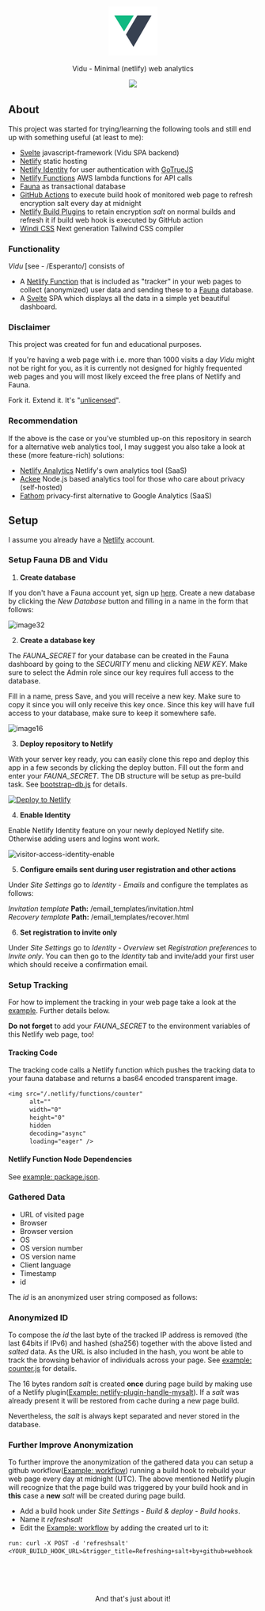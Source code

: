 <p align="center"><img src="./public/images/logo.png" width="100"></p>

<p align="center">Vidu - Minimal (netlify) web analytics</p>

<p align="center"><img src="https://user-images.githubusercontent.com/52470102/114470919-fd0e6480-9bef-11eb-82c2-177ec3c0e8f9.png"></p>

## About

This project was started for trying/learning the following tools and still end up with something useful (at least to me):

- [Svelte](https://svelte.dev) javascript-framework (Vidu SPA backend)
- [Netlify](https://netlify.com) static hosting
- [Netlify Identity](https://docs.netlify.com/visitor-access/identity/) for user authentication with [GoTrueJS](https://github.com/netlify/gotrue)
- [Netlify Functions](https://docs.netlify.com/functions/overview/) AWS lambda functions for API calls
- [Fauna](https://fauna.com) as transactional database
- [GitHub Actions](https://docs.github.com/en/actions) to execute build hook of monitored web page to refresh encryption salt every day at midnight
- [Netlify Build Plugins](https://docs.netlify.com/configure-builds/build-plugins/) to retain encryption *salt* on normal builds and refresh it if build web hook is executed by GitHub action
- [Windi CSS](https://windicss.org) Next generation Tailwind CSS compiler

### Functionality

*Vidu* [see - /Esperanto/] consists of

- A [Netlify Function](https://docs.netlify.com/functions/overview/) that is included as "tracker" in your web pages to collect (anonymized) user data and sending these to a [Fauna](https://fauna.com) database.
- A [Svelte](https://svelte.dev) SPA which displays all the data in a simple yet beautiful dashboard.

### Disclaimer

This project was created for fun and educational purposes.

If you're having a web page with i.e. more than 1000 visits a day *Vidu* might not be right for you, as it is currently not designed for highly frequented web pages and you will most likely exceed the free plans of Netlify and Fauna.

Fork it. Extend it. It's "[unlicensed](./LICENSE)".

### Recommendation

If the above is the case or you've stumbled up-on this repository in search for a alternative web analytics tool, I may suggest you also take a look at these (more feature-rich) solutions:
- [Netlify Analytics](https://www.netlify.com/products/analytics/) Netlify's own analytics tool (SaaS)
- [Ackee](https://ackee.electerious.com) Node.js based analytics tool for those who care about privacy (self-hosted)
- [Fathom](https://usefathom.com) privacy-first alternative to Google Analytics (SaaS)

## Setup

I assume you already have a [Netlify](https://netlify.com) account.

### Setup Fauna DB and Vidu

1. **Create database**

If you don't have a Fauna account yet, sign up [here](https://dashboard.fauna.com/accounts/login). Create a new database by clicking the *New Database* button and filling in a name in the form that follows:

![image32](https://user-images.githubusercontent.com/52470102/114444235-e7d50e00-9bce-11eb-9b47-4b2315037452.png)

2. **Create a database key**

The *FAUNA_SECRET* for your database can be created in the Fauna dashboard by going to the *SECURITY* menu and clicking *NEW KEY*. Make sure to select the Admin role since our key requires full access to the database.

Fill in a name, press Save, and you will receive a new key. Make sure to copy it since you will only receive this key once. Since this key will have full access to your database, make sure to keep it somewhere safe.

![image16](https://user-images.githubusercontent.com/52470102/114444288-f8858400-9bce-11eb-807b-85eedf8495a2.png)

3. **Deploy repository to Netlify**

With your server key ready, you can easily clone this repo and deploy this app in a few seconds by clicking the deploy button. Fill out the form and enter your *FAUNA_SECRET*. The DB structure will be setup as pre-build task. See [bootstrap-db.js](./scripts/bootstrap-db.js) for details.

[![Deploy to Netlify](https://www.netlify.com/img/deploy/button.svg)](https://app.netlify.com/start/deploy?repository=https://github.com/pa-nic/vidu)

4. **Enable Identity**

Enable Netlify Identity feature on your newly deployed Netlify site. Otherwise adding users and logins wont work.

![visitor-access-identity-enable](https://user-images.githubusercontent.com/52470102/114446010-0936f980-9bd1-11eb-854b-ab3faf82d0c0.png)

5. **Configure emails sent during user registration and other actions**

Under *Site Settings* go to *Identity* - *Emails* and configure the templates as follows:

*Invitation template* **Path:** /email_templates/invitation.html<br/>
*Recovery template* **Path:** /email_templates/recover.html

6. **Set registration to invite only**

Under *Site Settings* go to *Identity* - *Overview* set *Registration preferences* to *Invite only*. You can then go to the *Identity* tab and invite/add your first user which should receive a confirmation email.

### Setup Tracking

For how to implement the tracking in your web page take a look at the [example](./example_tracking). Further details below.

**Do not forget** to add your *FAUNA_SECRET* to the environment variables of this Netlify web page, too!

#### Tracking Code

The tracking code calls a Netlify function which pushes the tracking data to your fauna database and returns a bas64 encoded transparent image.

```
<img src="/.netlify/functions/counter"
      alt=""
      width="0"
      height="0"
      hidden
      decoding="async"
      loading="eager" />
```

#### Netlify Function Node Dependencies

See [example: package.json](./example_tracking/package.json).

### Gathered Data

- URL of visited page
- Browser
- Browser version
- OS
- OS version number
- OS version name
- Client language
- Timestamp
- id

The *id* is an anonymized user string composed as follows:

### Anonymized ID

To compose the *id* the last byte of the tracked IP address is removed (the last 64bits if IPv6) and hashed (sha256) together with the above listed and *salted* data. As the URL is also included in the hash, you wont be able to track the browsing behavior of individuals across your page. See [example: counter.js](./example_tracking/functions/counter.js) for details.

The 16 bytes random *salt* is created **once** during page build by making use of a Netlify plugin([Example: netlify-plugin-handle-mysalt](./example_tracking/plugins/netlify-plugin-handle-mysalt)). If a *salt* was already present it will be restored from cache during a new page build.

Nevertheless, the *salt* is always kept separated and never stored in the database.

### Further Improve Anonymization

To further improve the anonymization of the gathered data you can setup a github workflow([Example: workflow](./example_tracking/.github/workflows/main.yml)) running a build hook to rebuild your web page every day at midnight (UTC). The above mentioned Netlify plugin will recognize that the page build was triggered by your build hook and in **this** case a **new** *salt* will be created during page build.

- Add a build hook under *Site Settings* - *Build & deploy* - *Build hooks*.
- Name it *refreshsalt* 
- Edit the [Example: workflow](./example_tracking/.github/workflows/main.yml) by adding the created url to it:

```
run: curl -X POST -d 'refreshsalt' <YOUR_BUILD_HOOK_URL>&trigger_title=Refreshing+salt+by+github+webhook
```

<p align="center" style="margin-top:80px">And that's just about it!</p>